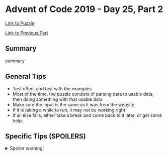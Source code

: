 # Advent of Code 2019 - Day 25, Part 2

[Link to Puzzle](https://adventofcode.com/2019/day/25#part2)

[Link to Previous Part](https://github.com/CodingAP/unofficial-aoc-syllabus/blob/main/years/2019/day25/part1.md)

## Summary
summary

## General Tips
- Test often, and test with the examples
- Most of the time, the puzzle consists of parsing data to usable data, then doing something with that usable data
- Make sure the input is the same as it was from the website
- If it is taking a while to run, it may not be working right
- If all else fails, either take a break and come back to it later, or get some help.

## Specific Tips (SPOILERS)
<details> <summary>Spoiler warning!</summary>

specific tips

</details>